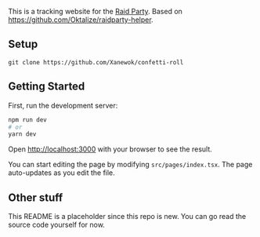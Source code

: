 This is a tracking website for the [Raid Party](https://raid.party/).
Based on https://github.com/Oktalize/raidparty-helper.

## Setup
```
git clone https://github.com/Xanewok/confetti-roll
```

## Getting Started

First, run the development server:

```bash
npm run dev
# or
yarn dev
```

Open [http://localhost:3000](http://localhost:3000) with your browser to see the result.

You can start editing the page by modifying `src/pages/index.tsx`. The page auto-updates as you edit the file.

## Other stuff

This README is a placeholder since this repo is new. You can go read the source code yourself for now.
